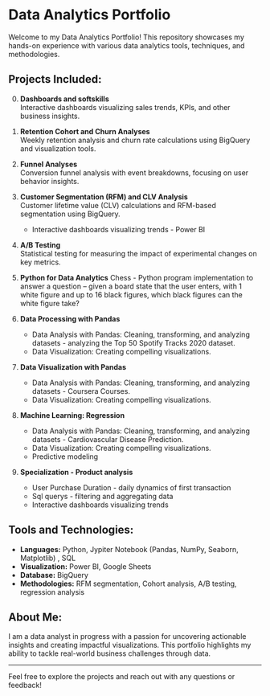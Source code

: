 # Data Analytics Portfolio

Welcome to my Data Analytics Portfolio! This repository showcases my hands-on experience with various data analytics tools, techniques, and methodologies.

## Projects Included:
0.  **Dashboards and softskills**  
   Interactive dashboards visualizing sales trends, KPIs, and other business insights.
   
2.  **Retention Cohort and Churn Analyses**  
   Weekly retention analysis and churn rate calculations using BigQuery and visualization tools.
   
3.  **Funnel Analyses**  
   Conversion funnel analysis with event breakdowns, focusing on user behavior insights.
   
4.  **Customer Segmentation (RFM) and CLV Analysis**  
   Customer lifetime value (CLV) calculations and RFM-based segmentation using BigQuery.
      - Interactive dashboards visualizing trends - Power BI

6.  **A/B Testing**  
   Statistical testing for measuring the impact of experimental changes on key metrics.

7.  **Python for Data Analytics**
   Chess - Python program implementation to answer a question – given a board state that the user enters, with 1 white figure and up to 16 black figures, which black figures can the white figure take?
   
8.  **Data Processing with Pandas**  
      - Data Analysis with Pandas: Cleaning, transforming, and analyzing datasets - analyzing the Top 50 Spotify Tracks 2020 dataset.  
      - Data Visualization: Creating compelling visualizations.  
   
9.  **Data Visualization with Pandas**  
      - Data Analysis with Pandas: Cleaning, transforming, and analyzing datasets - Coursera Courses.  
      - Data Visualization: Creating compelling visualizations.

10. **Machine Learning: Regression**  
      - Data Analysis with Pandas: Cleaning, transforming, and analyzing datasets - Cardiovascular Disease Prediction.  
      - Data Visualization: Creating compelling visualizations.
      - Predictive modeling

8.  **Specialization - Product analysis**  
      - User Purchase Duration - daily dynamics of first transaction
      - Sql querys - filtering and aggregating data
      - Interactive dashboards visualizing trends

## Tools and Technologies:
   - **Languages:** Python, Jypiter Notebook (Pandas, NumPy, Seaborn, Matplotlib)  , SQL
   - **Visualization:** Power BI, Google Sheets  
   - **Database:** BigQuery  
   - **Methodologies:** RFM segmentation, Cohort analysis, A/B testing, regression analysis

## About Me:
I am a data analyst in progress with a passion for uncovering actionable insights and creating impactful visualizations. This portfolio highlights my ability to tackle real-world business challenges through data.

---

Feel free to explore the projects and reach out with any questions or feedback!
